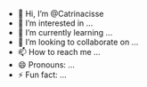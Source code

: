 - 👋 Hi, I’m @Catrinacisse
- 👀 I’m interested in ...
- 🌱 I’m currently learning ...
- 💞️ I’m looking to collaborate on ...
- 📫 How to reach me ...
- 😄 Pronouns: ...
- ⚡ Fun fact: ...

<!---
Catrinacisse/Catrinacisse is a ✨ special ✨ repository because its `README.md` (this file) appears on your GitHub profile.
You can click the Preview link to take a look at your changes.
--->
